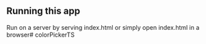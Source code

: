 ## Running this app
Run on a server by serving index.html or simply open index.html in a browser# colorPickerTS
